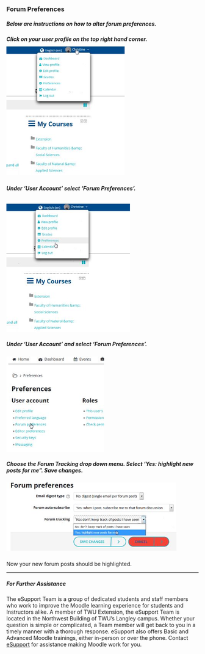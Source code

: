 ### Forum Preferences

##### Below are instructions on how to alter forum preferences.

##### Click on your user profile on the top right hand corner. ![](/assets/Viewer.jpg)

##### Under ‘User Account’ select ‘Forum Preferences’.

  
![](/assets/Viewer2.jpg)

##### Under ‘User Account’ and select ‘Forum Preferences’.

  
![](/assets/Viewer3.jpg)

##### Choose the Forum Tracking drop down menu. Select ‘Yes: highlight new posts for me”. Save changes.

#####  ![](/assets/Viewer4.jpg)

Now your new forum posts should be highlighted.

---

##### For Further Assistance

The eSupport Team is a group of dedicated students and staff members who work to improve the Moodle learning experience for students and Instructors alike. A member of TWU Extension, the eSupport Team is located in the Northwest Building of TWU’s Langley campus. Whether your question is simple or complicated, a Team member will get back to you in a timely manner with a thorough response. eSupport also offers Basic and Advanced Moodle trainings, either in-person or over the phone. Contact [eSupport](https://trinitywestern.teamdynamix.com/TDClient/Requests/ServiceDet?ID=16141) for assistance making Moodle work for you.

